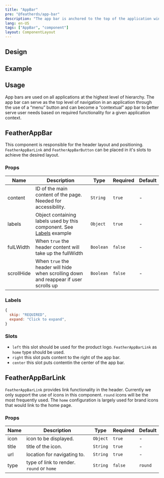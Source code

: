 ```yaml
---
title: "AppBar"
pre: "@featherds/app-bar"
description: "The app bar is anchored to the top of the application window and provides screen-specific information and actions to the user. The app bar is also a prime location for brand and product identity. This is where company logos and product names are typically displayed."
lang: en-US
tags: ["AppBar", "component"]
layout: ComponentLayout
---
```


## Design

## Example

<AppBar-Examples/>

## Usage

App bars are used on all applications at the highest level of hierarchy. The app bar can serve as the top level of navigation in an application through the use of a “menu” button and can become a “contextual” app bar to better serve user needs based on required functionality for a given application context.

## FeatherAppBar

This component is responsible for the header layout and positioning. `FeatherAppBarLink` and `FeatherAppBarButton` can be placed in it's slots to achieve the desired layout.

### Props

| Name       | Description                                                                          | Type      | Required | Default |
| ---------- | ------------------------------------------------------------------------------------ | --------- | -------- | ------- |
| content    | ID of the main content of the page. Needed for accessibility.                        | `String`  | `true`   | -       |
| labels     | Object containing labels used by this component. See [Labels](#labels) example       | `Object`  | `true`   | -       |
| fulLWidth  | When `true` the header content will take up the fullWidth                            | `Boolean` | `false`  | -       |
| scrollHide | When `true` the header will hide when scrolling down and reappear if user scrolls up | `Boolean` | `false`  | -       |

### Labels

```js
{
  skip: "REQUIRED",
  expand: "Click to expand",
}
```

### Slots

- `left` this slot should be used for the product logo. `FeatherAppBarLink` as `home` type should be used.
- `right` this slot puts content to the right of the app bar.
- `center` this slot puts contentin the center of the app bar.

## FeatherAppBarLink

`FeatherAppBarLink` provides link functionality in the header. Currently we only support the use of icons in this component. `round` icons will be the most frequently used. The `home` configuration is largely used for brand icons that would link to the home page.

### Props

| Name  | Description                               | Type     | Required | Default |
| ----- | ----------------------------------------- | -------- | -------- | ------- |
| icon  | icon to be displayed.                     | `Object` | `true`   | -       |
| title | title of the icon.                        | `String` | `true`   | -       |
| url   | location for navigating to.               | `String` | `true`   | -       |
| type  | type of link to render. `round` or `home` | `String` | `false`  | `round` |
